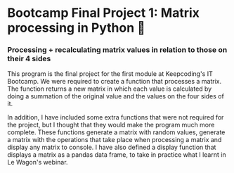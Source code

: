 # Bootcamp Final Project 1: Matrix processing in Python 🐍
### Processing + recalculating matrix values in relation to those on their 4 sides

This program is the final project for the first module at Keepcoding's IT Bootcamp. We were required to create a function that processes a matrix. The function returns a new matrix in which each value is calculated by doing a summation of the original value and the values on the four sides of it.

In addition, I have included some extra functions that were not required for the project, but I thought that they would make the program much more complete.
These functions generate a matrix with random values, generate a matrix with the operations that take place when processing a matrix and display any matrix to console.
I have also defined a display function that displays a matrix as a pandas data frame, to take in practice what I learnt in Le Wagon's webinar.
